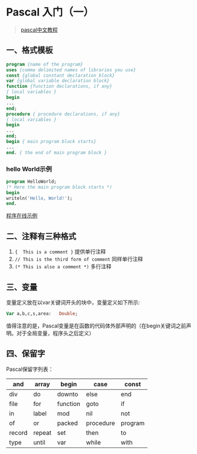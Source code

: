# Pascal 入门（一）

> [pascal中文教程](https://www.imangodoc.com/29865.html)

## 一、格式模板
``` pascal
program {name of the program}
uses {comma delimited names of libraries you use}
const {global constant declaration block}
var {global variable declaration block}
function {function declarations, if any}
{ local variables }
begin
...
end;
procedure { procedure declarations, if any}
{ local variables }
begin
...
end;
begin { main program block starts}
...
end. { the end of main program block }
```

### hello World示例

```pascal
program HelloWorld;
(* Here the main program block starts *)
begin
writeln('Hello, World!');
end.
```

[程序在线示例](http://tpcg.io/OINEF7)

## 二、注释有三种格式

1. `{  This is a comment }` 提供单行注释
2. `// This is the third form of comment` 同样单行注释
3. `(* This is also a comment *)` 多行注释

## 三、变量
变量定义放在以var关键词开头的块中，变量定义如下所示:
``` pascal
Var a,b,c,s,area:   Double;
```

值得注意的是，Pascal变量是在函数的代码体外部声明的（在begin关键词之前声明。对于全局变量，程序头之后定义）

## 四、保留字
Pascal保留字列表：

| and    | array  | begin    | case      | const   |
| ------ | ------ | -------- | --------- | ------- |
| div    | do     | downto   | else      | end     |
| file   | for    | function | goto      | if      |
| in     | label  | mod      | nil       | not     |
| of     | or     | packed   | procedure | program |
| record | repeat | set      | then      | to      |
| type   | until  | var      | while     | with    |

